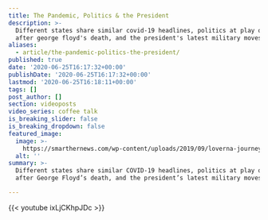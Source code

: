 ```yaml
---
title: The Pandemic, Politics & the President
description: >-
  Different states share similar covid-19 headlines, politics at play one month
  after george floyd's death, and the president's latest military moves.
aliases:
  - article/the-pandemic-politics-the-president/
published: true
date: '2020-06-25T16:17:32+00:00'
publishDate: '2020-06-25T16:17:32+00:00'
lastmod: '2020-06-25T16:18:11+00:00'
tags: []
post_author: []
section: videoposts
video_series: coffee talk
is_breaking_slider: false
is_breaking_dropdown: false
featured_image:
  image: >-
    https://smarthernews.com/wp-content/uploads/2019/09/loverna-journey-1053456-unsplash-min-360x360.jpg
  alt: ''
summary: >-
  Different states share similar COVID-19 headlines, politics at play one month
  after George Floyd’s death, and the president’s latest military moves.

---
```

{{< youtube ixLjCKhpJDc >}}